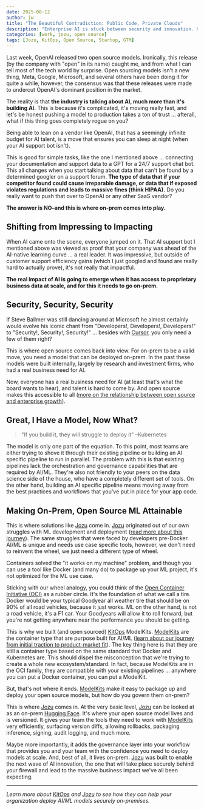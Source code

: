 ```yaml
---
date: 2025-08-12
author: jw
title: "The Beautiful Contradiction: Public Code, Private Clouds"
description: "Enterprise AI is stuck between security and innovation. Here's how open source models plus on-prem deployment solves both challenges at once."
categories: [work, jozu, open source]
tags: [Jozu, KitOps, Open Source, Startup, GTM]
---
```


Last week, OpenAI released two open source models. Ironically, this release (by the company with "open" in its name) caught me, and from what I can tell most of the tech world by surprise. Open sourcing models isn't a new thing, Meta, Google, Microsoft, and several others have been doing it for quite a while, however, the consensus was that these releases were made to undercut OpenAI's dominant position in the market.

The reality is that **the industry is talking about AI, much more than it's building AI.** This is because it's complicated, it's moving really fast, and let's be honest pushing a model to production takes a ton of trust … afterall, what if this thing goes completely rogue on you?

Being able to lean on a vendor like OpenAI, that has a seemingly infinite budget for AI talent, is a move that ensures you can sleep at night (when your AI support bot isn't).

This is good for simple tasks, like the one I mentioned above … connecting your documentation and support data to a GPT for a 24/7 support chat bot. This all changes when you start talking about data that can't be found by a determined googler on a support forum. **The type of data that if your competitor found could cause irreparable damage, or data that if exposed violates regulations and leads to massive fines (think HIPAA).** Do you really want to push that over to OpenAI or any other SaaS vendor?

**The answer is NO–and this is where on-prem comes into play.**

## Shifting from Impressing to Impacting

When AI came onto the scene, everyone jumped on it. That AI support bot I mentioned above was viewed as proof that your company was ahead of the AI-native learning curve … a real leader. It was impressive, but outside of customer support efficiency gains (which I just googled and found are really hard to actually prove), it's not really that impactful.

**The real impact of AI is going to emerge when it has access to proprietary business data at scale, and for this it needs to go on-prem.**

## Security, Security, Security

If Steve Ballmer was still dancing around at Microsoft he almost certainly would evolve his iconic chant from "Developers!, Developers!, Developers!" to "Security!, Security!, Security!" … besides with [Cursor](https://cursor.sh/), you only need a few of them right?

This is where open source comes back into view. For on-prem to be a valid move, you need a model that can be deployed on-prem. In the past these models were built internally, largely by research and investment firms, who had a real business need for AI.

Now, everyone has a real business need for AI (at least that's what the board wants to hear), and talent is hard to come by. And open source makes this accessible to all ([more on the relationship between open source and enterprise growth](https://jesse-williams.com/open-source-enterprise-growth)).

## Great, I Have a Model, Now What?

> "If you build it, they will struggle to deploy it" –Kubernetes

The model is only one part of the equation. To this point, most teams are either trying to shove it through their existing pipeline or building an AI specific pipeline to run in parallel. The problem with this is that existing pipelines lack the orchestration and governance capabilities that are required by AI/ML. They're also not friendly to your peers on the data science side of the house, who have a completely different set of tools. On the other hand, building an AI specific pipeline means moving away from the best practices and workflows that you've put in place for your app code.

## Making On-Prem, Open Source ML Attainable

This is where solutions like [Jozu](https://jozu.com) come in. [Jozu](https://jozu.com) originated out of our own struggles with ML development and deployment ([read more about this journey](https://jesse-williams.com/kitops-modelpak-jozu)). The same struggles that were faced by developers pre-Docker. AI/ML is unique and needs use case specific tools, however, we don't need to reinvent the wheel, we just need a different type of wheel.

Containers solved the "it works on my machine" problem, and though you can use a tool like Docker (and many do) to package up your ML project, it's not optimized for the ML use case.

Sticking with our wheel analogy, you could think of the [Open Container Initiative (OCI)](https://opencontainers.org/) as a rubber circle. It's the foundation of what we call a tire. Docker would be your typical Goodyear all weather tire that should be on 90% of all road vehicles, because it just works. ML on the other hand, is not a road vehicle, it's a F1 car. Your Goodyears will allow it to roll forward, but you're not getting anywhere near the performance you should be getting.

This is why we built (and open sourced) [KitOps](https://kitops.ml) ModelKits. [ModelKits](https://kitops.ml/docs/modelkit/intro.html) are the container type that are purpose built for AI/ML ([learn about our journey from initial traction to product-market fit](https://jesse-williams.com/100k-kitops-installs)). The key thing here is that they are still a container type based on the same standard that Docker and Kubernetes are. This should dispel the misconception that we're trying to create a whole new ecosystem/standard. In fact, because ModelKits are in the OCI family, they are compatible with your existing pipelines … anywhere you can put a Docker container, you can put a ModelKit.

But, that's not where it ends. [ModelKits](https://kitops.ml/docs/modelkit/intro.html) make it easy to package up and deploy your open source models, but how do you govern them on-prem?

This is where [Jozu](https://jozu.com) comes in. At the very basic level, [Jozu](https://jozu.com) can be looked at as an on-prem [Hugging Face](https://huggingface.co/). It's where your open source model lives and is versioned. It gives your team the tools they need to work with [ModelKits](https://kitops.ml/docs/modelkit/intro.html) very efficiently, surfacing version diffs, allowing rollbacks, packaging inference, signing, audit logging, and much more.

Maybe more importantly, it adds the governance layer into your workflow that provides you and your team with the confidence you need to deploy models at scale. And, best of all, it lives on-prem. [Jozu](https://jozu.com) was built to enable the next wave of AI innovation, the one that will take place securely behind your firewall and lead to the massive business impact we've all been expecting.

---

*Learn more about [KitOps](https://kitops.ml) and [Jozu](https://jozu.com) to see how they can help your organization deploy AI/ML models securely on-premises.*
